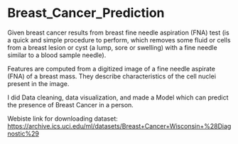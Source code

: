 # Breast_Cancer_Prediction
Given breast cancer results from breast fine needle aspiration (FNA) test (is a quick and simple procedure to perform, which removes some fluid or cells from a breast lesion or cyst (a lump, sore or swelling) with a fine needle similar to a blood sample needle). 

Features are computed from a digitized image of a fine needle aspirate (FNA) of a breast mass. They describe characteristics of the cell nuclei present in the image.

I did Data cleaning, data visualization, and made a Model which can predict the presence of Breast Cancer in a person.

Webiste link for downloading dataset: https://archive.ics.uci.edu/ml/datasets/Breast+Cancer+Wisconsin+%28Diagnostic%29
